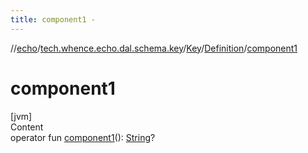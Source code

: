 ```yaml
---
title: component1 -
---
```

//[echo](../../../index.md)/[tech.whence.echo.dal.schema.key](../../index.md)/[Key](../index.md)/[Definition](index.md)/[component1](component1.md)



# component1  
[jvm]  
Content  
operator fun [component1](component1.md)(): [String](https://kotlinlang.org/api/latest/jvm/stdlib/kotlin/-string/index.html)?  



